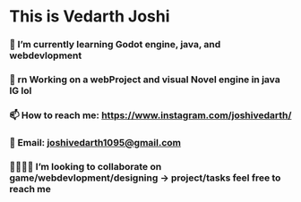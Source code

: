 # This is Vedarth Joshi
### 🔭 I’m currently learning Godot engine, java, and webdevlopment
### 🌱 rn Working on a webProject and visual Novel engine in java IG lol
### 📫 How to reach me: https://www.instagram.com/joshivedarth/
### 💬 Email: joshivedarth1095@gmail.com 
### 🫱🏻‍🫲🏻 I’m looking to collaborate on game/webdevlopment/designing -> project/tasks feel free to reach me

<!--
**vedarthjoshi/vedarthjoshi** is a ✨ _special_ ✨ repository because its `README.md` (this file) appears on your GitHub profile.

Here are some ideas to get you started:

- 🔭 I’m currently working on ...
- 🌱 I’m currently learning ...
- 👯 I’m looking to collaborate on ...
- 🤔 I’m looking for help with ...
- 💬 Ask me about ...
- 📫 How to reach me: ...
- 😄 Pronouns: ...
- ⚡ Fun fact: ...
-->
